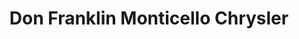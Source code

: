 ---
title: "Don Franklin Monticello Chrysler"
url: /monticello/don-franklin-monticello-chrysler/
shop: car
---